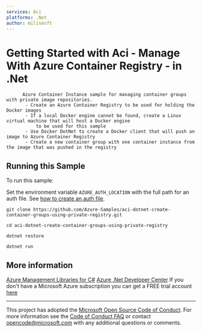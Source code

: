 ```yaml
---
services: Aci
platforms: .Net
author: milismsft
---
```


# Getting Started with Aci - Manage With Azure Container Registry - in .Net #

          Azure Container Instance sample for managing container groups with private image repositories.
           - Create an Azure Container Registry to be used for holding the Docker images
           - If a local Docker engine cannot be found, create a Linux virtual machine that will host a Docker engine
               to be used for this sample
           - Use Docker DotNet to create a Docker client that will push an image to Azure Container Registry
           - Create a new container group with one container instance from the image that was pushed in the registry


## Running this Sample ##

To run this sample:

Set the environment variable `AZURE_AUTH_LOCATION` with the full path for an auth file. See [how to create an auth file](https://github.com/Azure/azure-sdk-for-net/blob/Fluent/AUTH.md).

    git clone https://github.com/Azure-Samples/aci-dotnet-create-container-groups-using-private-registry.git

    cd aci-dotnet-create-container-groups-using-private-registry

    dotnet restore

    dotnet run

## More information ##

[Azure Management Libraries for C#](https://github.com/Azure/azure-sdk-for-net/tree/Fluent)
[Azure .Net Developer Center](https://azure.microsoft.com/en-us/develop/net/)
If you don't have a Microsoft Azure subscription you can get a FREE trial account [here](http://go.microsoft.com/fwlink/?LinkId=330212)

---

This project has adopted the [Microsoft Open Source Code of Conduct](https://opensource.microsoft.com/codeofconduct/). For more information see the [Code of Conduct FAQ](https://opensource.microsoft.com/codeofconduct/faq/) or contact [opencode@microsoft.com](mailto:opencode@microsoft.com) with any additional questions or comments.